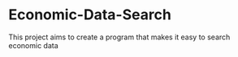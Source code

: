 # Economic-Data-Search
This project aims to create a program that makes it easy to search economic data
